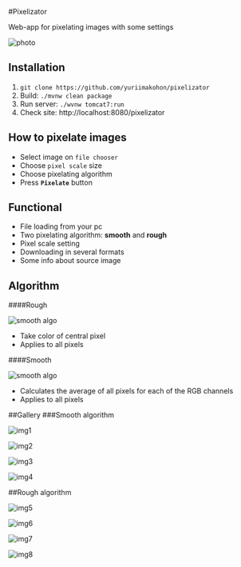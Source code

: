 #Pixelizator

Web-app for pixelating images with some settings

<p>
  <img src="https://i.ibb.co/dmJwWF7/Screen-Shot-2020-11-02-at-5-31-32-PM.png" alt="photo">
</p>

## Installation
1. `git clone https://github.com/yuriimakohon/pixelizator`
2. Build: `./mvnw clean package`
3. Run server: `./wvnw tomcat7:run`
4. Check site: http://localhost:8080/pixelizator

## How to pixelate images
* Select image on `file chooser`
* Choose `pixel scale` size
* Choose pixelating algorithm
* Press **`Pixelate`** button

## Functional
* File loading from your pc
* Two pixelating algorithm: **smooth** and **rough**
* Pixel scale setting
* Downloading in several formats
* Some info about source image

## Algorithm
####Rough
<p>
  <img src="https://i.ibb.co/znnbPqV/Frame-1.png" alt="smooth algo">
</p>

* Take color of central pixel
* Applies to all pixels

####Smooth
<p>
  <img src="https://i.ibb.co/Sm3SP9H/Frame-1-1.png" alt="smooth algo">
</p>

* Calculates the average of all pixels for each of the RGB channels
* Applies to all pixels

##Gallery
###Smooth algorithm
<p>
<a><img src="https://i.ibb.co/cXC8pDj/Screen-Shot-2020-11-02-at-6-10-04-PM.png" alt="img1"></a>
</p>
<p>
<a><img src="https://i.ibb.co/jDqxScz/Screen-Shot-2020-11-02-at-6-45-05-PM.png" alt="img2"></a>
</p>
<p>
<a><img src="https://i.ibb.co/98QDz5R/Screen-Shot-2020-11-02-at-6-46-45-PM.png" alt="img3"></a>
</p>
<p>
<a><img src="https://i.ibb.co/4PZcrMX/Screen-Shot-2020-11-02-at-6-48-53-PM.png" alt="img4"></a>
</p>

##Rough algorithm
<p>
<a><img src="https://i.ibb.co/DLb6f12/Screen-Shot-2020-11-02-at-6-10-15-PM.png" alt="img5"></a>
</p>
<p>
<a><img src="https://i.ibb.co/XxxBLmR/Screen-Shot-2020-11-02-at-6-45-12-PM.png" alt="img6"></a>
</p>
<p>
<a><img src="https://i.ibb.co/x5dJzCM/Screen-Shot-2020-11-02-at-6-46-33-PM.png" alt="img7"></a>
</p>
<p>
<a><img src="https://i.ibb.co/9T4HVsm/Screen-Shot-2020-11-02-at-6-48-41-PM.png" alt="img8"></a>
</p>
